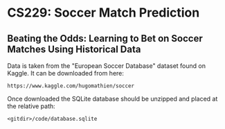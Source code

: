# CS229: Soccer Match Prediction 
## Beating the Odds: Learning to Bet on Soccer Matches Using Historical Data

Data is taken from the "European Soccer Database" dataset found on Kaggle. It can be downloaded from here:
```
https://www.kaggle.com/hugomathien/soccer
```

Once downloaded the SQLite database should be unzipped and placed at the relative path:
```
<gitdir>/code/database.sqlite

```
